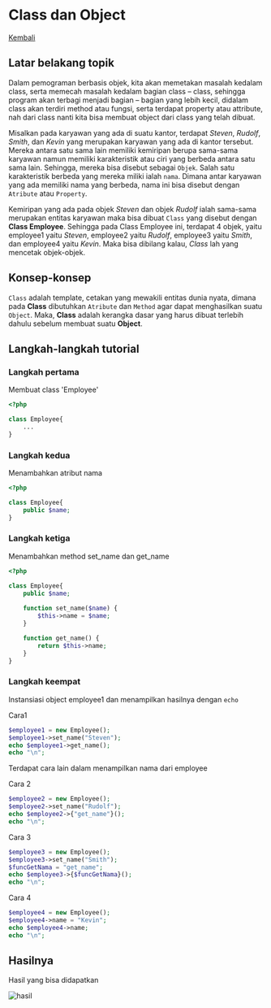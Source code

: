 # Class dan Object

[Kembali](readme.md)

## Latar belakang topik

Dalam pemograman berbasis objek, kita akan memetakan masalah kedalam class, serta memecah masalah kedalam bagian class – class, sehingga program akan terbagi menjadi bagian – bagian yang lebih kecil, didalam class akan terdiri method atau fungsi, serta terdapat property atau  attribute, nah dari class nanti kita bisa membuat object dari class yang telah dibuat.

Misalkan pada karyawan yang ada di suatu kantor, terdapat *Steven*, *Rudolf*, *Smith*, dan *Kevin* yang merupakan karyawan yang ada di kantor tersebut. Mereka antara satu sama lain memiliki kemiripan berupa sama-sama karyawan namun memiliki karakteristik atau ciri yang berbeda antara satu sama lain. Sehingga, mereka bisa disebut sebagai `Objek`. Salah satu karakteristik berbeda yang mereka miliki ialah `nama`. Dimana antar karyawan yang ada memiliki nama yang berbeda, nama ini bisa disebut dengan `Atribute` atau `Property`.

Kemiripan yang ada pada objek *Steven* dan objek *Rudolf* ialah sama-sama merupakan entitas karyawan maka bisa dibuat `Class` yang disebut dengan **Class Employee**. Sehingga pada Class Employee ini, terdapat 4 objek, yaitu employee1 yaitu *Steven*, employee2 yaitu *Rudolf*, employee3 yaitu *Smith*, dan employee4 yaitu *Kevin*. Maka bisa dibilang kalau, *Class* lah yang mencetak objek-objek.

## Konsep-konsep
`Class` adalah template, cetakan yang mewakili entitas dunia nyata, dimana pada **Class** dibutuhkan `Atribute` dan `Method` agar dapat menghasilkan suatu `Object`. Maka, **Class** adalah kerangka dasar yang harus dibuat terlebih dahulu sebelum membuat suatu **Object**. 
 
## Langkah-langkah tutorial

### Langkah pertama

Membuat class 'Employee'

```php
<?php

class Employee{
    ...
}
```

### Langkah kedua

Menambahkan atribut nama

```php
<?php

class Employee{
    public $name;
}
```

### Langkah ketiga

Menambahkan method set_name dan get_name

```php
<?php

class Employee{
    public $name;
    
    function set_name($name) {
        $this->name = $name;
    }

    function get_name() {
        return $this->name;
    }
}
```

### Langkah keempat

Instansiasi object employee1 dan menampilkan hasilnya dengan `echo`

Cara1
```php
$employee1 = new Employee();
$employee1->set_name("Steven");
echo $employee1->get_name();
echo "\n";
```

Terdapat cara lain dalam menampilkan nama dari employee

Cara 2
```php
$employee2 = new Employee();
$employee2->set_name("Rudolf");
echo $employee2->{"get_name"}();
echo "\n";
```

Cara 3
```php
$employee3 = new Employee();
$employee3->set_name("Smith");
$funcGetNama = "get_name";
echo $employee3->{$funcGetNama}();
echo "\n";
```

Cara 4
```php
$employee4 = new Employee();
$employee4->name = "Kevin";
echo $employee4->name;
echo "\n";
```

## Hasilnya
Hasil yang bisa didapatkan

![hasil](https://user-images.githubusercontent.com/80946219/118680038-9bfa3200-b828-11eb-8737-40121c3b39d8.png)

